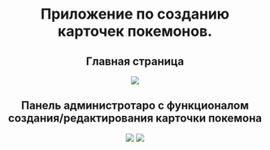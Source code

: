 <div align="center">
<h1>Приложение по созданию карточек покемонов.</h1>
  
<h2>Главная страница</h2>
  
<img src='https://i.postimg.cc/6QmS95r7/ARHSQVHu-Kmg.jpg'>

<h2>Панель администротаро с функционалом создания/редактирования карточки покемона</h2>

<img src='https://i.postimg.cc/CxYdNwff/0-Yh6a-O7m3-EI.jpg'>

<img src='https://i.postimg.cc/xTB3TJhV/o-Spt-ESN-ZZ0.jpg'>

</div>

